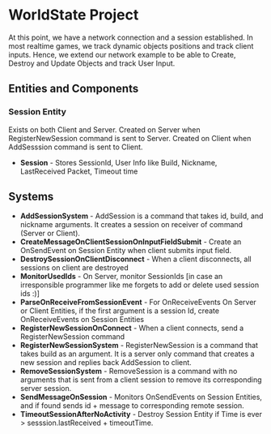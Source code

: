 # WorldState Project
At this point, we have a network connection and a session established.
In most realtime games, we track dynamic objects positions and track client inputs.
Hence, we extend our network example to be able to Create, Destroy and Update Objects and track User Input.

## Entities and Components

### Session Entity
Exists on both Client and Server.
Created on Server when RegisterNewSession command is sent to Server.
Created on Client when AddSesssion command is sent to Client.
- **Session** - Stores SessionId, User Info like Build, Nickname, LastReceived Packet, Timeout time

## Systems
- **AddSessionSystem** - AddSession is a command that takes id, build, and nickname arguments. It creates a session on receiver of command (Server or Client).
- **CreateMessageOnClientSessionOnInputFieldSubmit** - Create an OnSendEvent on Session Entity when client submits input field.
- **DestroySessionOnClientDisconnect** - When a client disconnects, all sessions on client are destroyed
- **MonitorUsedIds** - On Server, monitor SessionIds [in case an irresponsible programmer like me forgets to add or delete used session ids :)]
- **ParseOnReceiveFromSessionEvent** - For OnReceiveEvents On Server or Client Entities, if the first argument is a session Id, create OnReceiveEvents on Session Entities
- **RegisterNewSessionOnConnect** - When a client connects, send a RegisterNewSession command
- **RegisterNewSessionSystem** - RegisterNewSession is a command that takes build as an argument. It is a server only command that creates a new session and replies back AddSession to client.
- **RemoveSessionSystem** - RemoveSession is a command with no arguments that is sent from a client session to remove its corresponding server session.
- **SendMessageOnSession** - Monitors OnSendEvents on Session Entities, and if found sends id + message to corresponding remote session.
- **TimeoutSessionAfterNoActivity** - Destroy Session Entity if Time is ever > sesssion.lastReceived + timeoutTime.